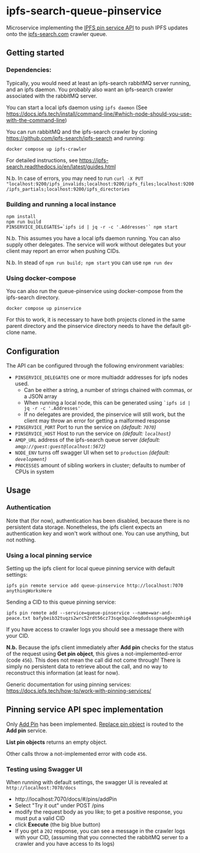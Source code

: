 # ipfs-search-queue-pinservice

Microservice implementing the [IPFS pin service API](https://ipfs.github.io/pinning-services-api-spec/) to push IPFS updates onto the [ipfs-search.com](https://ipfs-search.com) crawler queue.

## Getting started

### Dependencies:

Typically, you would need at least an ipfs-search rabbitMQ server running, and an ipfs daemon. You probably also want an ipfs-search crawler associated with the rabbitMQ server.

You can start a local ipfs daemon using `ipfs daemon` (See https://docs.ipfs.tech/install/command-line/#which-node-should-you-use-with-the-command-line)

You can run rabbitMQ and the ipfs-search crawler by cloning https://github.com/ipfs-search/ipfs-search and running:

```
docker compose up ipfs-crawler
```

For detailed instructions, see https://ipfs-search.readthedocs.io/en/latest/guides.html

N.b. In case of errors, you may need to run `curl -X PUT "localhost:9200/ipfs_invalids;localhost:9200/ipfs_files;localhost:9200/ipfs_partials;localhost:9200/ipfs_directories`

### Building and running a local instance

```
npm install
npm run build
PINSERVICE_DELEGATES=`ipfs id | jq -r -c '.Addresses'` npm start
```

N.b. This assumes you have a local ipfs daemon running. You can also supply other delegates. The service will work without delegates but your client may report an error when pushing CIDs.

N.b. In stead of `npm run build; npm start` you can use `npm run dev`

### Using docker-compose

You can also run the queue-pinservice using docker-compose from the ipfs-search directory.

```
docker compose up pinservice
```

For this to work, it is necessary to have both projects cloned in the same parent directory and the pinservice directory needs to have the default git-clone name.

## Configuration

The API can be configured through the following environment variables:

- `PINSERVICE_DELEGATES` one or more multiaddr addresses for ipfs nodes used.
  - Can be either a string, a number of strings chained with commas, or a JSON array
  - When running a local node, this can be generated using `` `ipfs id | jq -r -c '.Addresses'` ``
  - If no delegates are provided, the pinservice will still work, but the client may throw an error for getting a malformed response
- `PINSERVICE_PORT` Port to run the service on _(default: `7070`)_
- `PINSERVICE_HOST` Host to run the service on _(default: `localhost`)_
- `AMQP_URL` address of the ipfs-search queue server _(default: `amqp://guest:guest@localhost:5672`)_
- `NODE_ENV` turns off swagger UI when set to `production` _(default: `development`)_
- `PROCESSES` amount of sibling workers in cluster; defaults to number of CPUs in system

## Usage

### Authentication

Note that (for now), authentication has been disabled, because there is no persistent data storage.
Nonetheless, the ipfs client expects an authentication key and won't work without one. You can use anything, but not nothing.

### Using a local pinning service

Setting up the ipfs client for local queue pinning service with default settings:

```
ipfs pin remote service add queue-pinservice http://localhost:7070 anythingWorksHere
```

Sending a CID to this queue pinning service:

```
ipfs pin remote add --service=queue-pinservice --name=war-and-peace.txt bafybeib32tuqzs2wrc52rdt56cz73sqe3qu2deqdudssspnu4gbezmhig4
```

If you have access to crawler logs you should see a message there with your CID.

**N.b.** Because the ipfs client immediately after **Add pin** checks for the status of the request using **Get pin object**, this gives a not-implemented-error (code `456`).
This does not mean the call did not come through! There is simply no persistent data to retrieve about the call, and no way to reconstruct this information (at least for now).

Generic documentation for using pinning services: https://docs.ipfs.tech/how-to/work-with-pinning-services/

## Pinning service API spec implementation

Only [Add Pin](https://ipfs.github.io/pinning-services-api-spec/#operation/addPin) has been implemented. [Replace pin object](bafybeib32tuqzs2wrc52rdt56cz73sqe3qu2deqdudssspnu4gbezmhig4) is routed to the **Add pin** service.

**List pin objects** returns an empty object.

Other calls throw a not-implemented error with code `456`.

### Testing using Swagger UI

When running with default settings, the swagger UI is revealed at `http://localhost:7070/docs`

- http://localhost:7070/docs/#/pins/addPin
- Select "Try it out" under POST /pins
- modify the request body as you like; to get a positive response, you must put a valid CID
- click **Execute** (the big blue button)
- If you get a `202` response, you can see a message in the crawler logs with your CID, (assuming that you connected the rabbitMQ server to a crawler and you have access to its logs)
